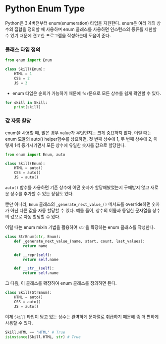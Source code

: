 # Python Enum Type

Python은 3.4버전부터 enum(enumeration) 타입을 지원한다. enum은 여러 개의 상수의 집합을 정의할 때 사용하며 enum 클래스를 사용하면 인스턴스의 종류를 제한할 수 있기 때문에 견고한 프로그램을 작성하는데 도움이 준다.



### 클래스 타입 정의

```python
from enum import Enum

class Skill(Enum):
    HTML = 1
    CSS = 2
    JS = 3
```

- enum 타입은 순회가 가능하기 때문에 `for`문으로 모든 상수를 쉽게 확인할 수 있다.

```python
for skill in Skill:
    print(skill)
```



### 값 자동 할당

enum을 사용할 때, 많은 경우 value가 무엇인지는 크게 중요하지 않다. 이럴 때는 enum 모듈의 auto() helper함수를 상요하면, 첫 번째 상수에 1, 두 번째 상수에 2, 이렇게 1씩 증가시키면서 모든 상수에 유일한 숫자를 값으로 할당한다.

```python
from enum import Enum, auto

class Skill(Enum):
    HTML = auto()
    CSS = auto()
    JS = auto()
```

`auto()` 함수를 사용하면 기존 상수에 어떤 숫자가 할당해놨었는지 구애받지 않고 새로운 상수를 추가할 수 있는 장점도 있다.

뿐만 아니라, `Enum` 클래스의 `_generate_next_value_()` 메서드를 override하면 숫자가 아닌 다른 값을 자동 할당할 수 있다. 예를 들어, 상수의 이름과 동일한 문자열을 상수의 값으로 자동 할당할 수 있다.



이럴 때는 enum mixin 기법을 활용하여 `str`을 확장하는 enum 클래스를 작성한다.

```python
class StrEnum(str, Enum):
    def _generate_next_value_(name, start, count, last_values):
        return name

    def __repr(self):
        return self.name

    def __str__(self):
        return self.name
```

그 다음, 이 클래스를 확장하여 enum 클래스를 정의하면 된다.

```python
class Skill(StrEnum):
    HTML = auto()
    CSS = auto()
    JS = auto()
```

이제 `Skill` 타입이 담고 있는 상수는 완벽하게 문자열로 취급하기 때문에 좀 더 편하게 사용할 수 있다.

```python
Skill.HTML == 'HTML' # True
isinstance(Skill.HTML, str) # True
```

